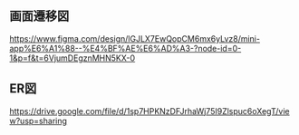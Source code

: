 ## 画面遷移図
https://www.figma.com/design/lGJLX7EwQopCM6mx6yLvz8/mini-app%E6%A1%88--%E4%BF%AE%E6%AD%A3-?node-id=0-1&p=f&t=6VjumDEgznMHN5KX-0

## ER図
https://drive.google.com/file/d/1sp7HPKNzDFJrhaWj75I9Zlspuc6oXegT/view?usp=sharing